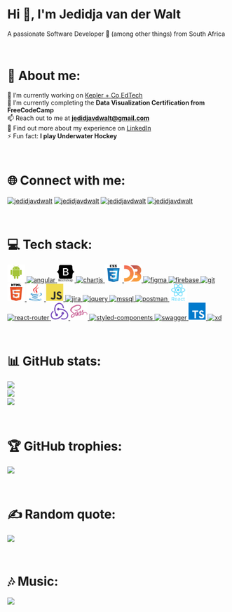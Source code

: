 # Hi 👋, I'm Jedidja van der Walt

A passionate Software Developer 🤖 (among other things) from South Africa

<br />

# 💫 About me:

🔭 I’m currently working on [Kepler + Co EdTech](https://app.keplerco.io/)<br>
🌱 I’m currently completing the **Data Visualization Certification from FreeCodeCamp**<br>
📫 Reach out to me at **jedidjavdwalt@gmail.com**<br>
📄 Find out more about my experience on [LinkedIn](https://www.linkedin.com/in/jedidjavdwalt/)<br>
⚡ Fun fact: **I play Underwater Hockey**

<br />

# 🌐 Connect with me:

<p>
    <a href="https://linkedin.com/in/jedidjavdwalt" target="_blank"><img align="center" src="https://raw.githubusercontent.com/rahuldkjain/github-profile-readme-generator/master/src/images/icons/Social/linked-in-alt.svg" alt="jedidjavdwalt" height="30" width="40" /></a>
    <a href="https://fb.com/jedidjavdwalt" target="_blank"><img align="center" src="https://raw.githubusercontent.com/rahuldkjain/github-profile-readme-generator/master/src/images/icons/Social/facebook.svg" alt="jedidjavdwalt" height="30" width="40" /></a>
    <a href="https://codepen.io/jedidjavdwalt" target="_blank"><img align="center" src="https://raw.githubusercontent.com/rahuldkjain/github-profile-readme-generator/master/src/images/icons/Social/codepen.svg" alt="jedidjavdwalt" height="30" width="40" /></a>
    <a href="https://instagram.com/jedidjavdwalt" target="_blank"><img align="center" src="https://raw.githubusercontent.com/rahuldkjain/github-profile-readme-generator/master/src/images/icons/Social/instagram.svg" alt="jedidjavdwalt" height="30" width="40" /></a>
</p>

<br />

# 💻 Tech stack:

<p> 
    <a href="https://developer.android.com" target="_blank" rel="noreferrer"> 
        <img src="https://raw.githubusercontent.com/devicons/devicon/master/icons/android/android-original-wordmark.svg" alt="android" width="40" height="40"/> 
    </a>
    <a href="https://angular.io" target="_blank" rel="noreferrer"> 
        <img src="https://angular.io/assets/images/logos/angular/angular.svg" alt="angular" width="40" height="40"/> 
    </a> 
    <a href="https://getbootstrap.com" target="_blank" rel="noreferrer"> 
        <img src="https://raw.githubusercontent.com/devicons/devicon/master/icons/bootstrap/bootstrap-plain-wordmark.svg" alt="bootstrap" width="40" height="40"/> 
    </a> 
    <a href="https://www.chartjs.org" target="_blank" rel="noreferrer"> 
        <img src="https://www.chartjs.org/media/logo-title.svg" alt="chartjs" width="40" height="40"/> 
    </a> 
    <a href="https://www.w3schools.com/css/" target="_blank" rel="noreferrer"> 
        <img src="https://raw.githubusercontent.com/devicons/devicon/master/icons/css3/css3-original-wordmark.svg" alt="css3" width="40" height="40"/> 
    </a> 
    <a href="https://d3js.org/" target="_blank" rel="noreferrer"> 
        <img src="https://raw.githubusercontent.com/devicons/devicon/master/icons/d3js/d3js-original.svg" alt="d3js" width="40" height="40"/> 
    </a> 
    <a href="https://www.figma.com/" target="_blank" rel="noreferrer"> 
        <img src="https://www.vectorlogo.zone/logos/figma/figma-icon.svg" alt="figma" width="40" height="40"/> </a> <a href="https://firebase.google.com/" target="_blank" rel="noreferrer"> <img src="https://www.vectorlogo.zone/logos/firebase/firebase-icon.svg" alt="firebase" width="40" height="40"/> 
    </a> 
    <a href="https://git-scm.com/" target="_blank" rel="noreferrer"> 
        <img src="https://www.vectorlogo.zone/logos/git-scm/git-scm-icon.svg" alt="git" width="40" height="40"/> 
    </a> 
    <a href="https://www.w3.org/html/" target="_blank" rel="noreferrer"> 
        <img src="https://raw.githubusercontent.com/devicons/devicon/master/icons/html5/html5-original-wordmark.svg" alt="html5" width="40" height="40"/> 
    </a> 
    <a href="https://www.java.com" target="_blank" rel="noreferrer"> 
        <img src="https://raw.githubusercontent.com/devicons/devicon/master/icons/java/java-original.svg" alt="java" width="40" height="40"/> 
    </a> 
    <a href="https://developer.mozilla.org/en-US/docs/Web/JavaScript" target="_blank" rel="noreferrer"> 
        <img src="https://raw.githubusercontent.com/devicons/devicon/master/icons/javascript/javascript-original.svg" alt="javascript" width="40" height="40"/> 
    </a> 
    <a href="https://www.atlassian.com/software/jira" target="_blank" rel="noreferrer"> 
        <img src="https://wac-cdn.atlassian.com/dam/jcr:0b915e87-bb12-4795-8d4a-966ce618f2c0/Jira%20Software-icon-blue.svg?cdnVersion=696" alt="jira" width="40" height="40"/> 
    </a> 
    <a href="https://jquery.com" target="_blank" rel="noreferrer"> 
        <img src="https://cdn.iconscout.com/icon/free/png-256/jquery-9-1175154.png" alt="jquery" width="40" height="40"/> 
    </a> 
    <a href="https://www.microsoft.com/en-us/sql-server" target="_blank" rel="noreferrer"> 
        <img src="https://www.svgrepo.com/show/303229/microsoft-sql-server-logo.svg" alt="mssql" width="40" height="40"/> 
    </a> 
    <a href="https://postman.com" target="_blank" rel="noreferrer"> 
        <img src="https://www.vectorlogo.zone/logos/getpostman/getpostman-icon.svg" alt="postman" width="40" height="40"/> 
    </a> 
    <a href="https://reactjs.org/" target="_blank" rel="noreferrer"> 
        <img src="https://raw.githubusercontent.com/devicons/devicon/master/icons/react/react-original-wordmark.svg" alt="react" width="40" height="40"/> 
    </a> 
    <a href="https://reactrouter.com/en/main" target="_blank" rel="noreferrer"> 
        <img src="https://reactrouter.com/_brand/react-router-stacked-color-inverted.svg" alt="react-router" width="40" height="40"/> 
    </a> 
    <a href="https://redux.js.org" target="_blank" rel="noreferrer"> 
        <img src="https://raw.githubusercontent.com/devicons/devicon/master/icons/redux/redux-original.svg" alt="redux" width="40" height="40"/> 
    </a> 
    <a href="https://sass-lang.com" target="_blank" rel="noreferrer"> 
        <img src="https://raw.githubusercontent.com/devicons/devicon/master/icons/sass/sass-original.svg" alt="sass" width="40" height="40"/> 
    </a> 
    <a href="https://styled-components.com" target="_blank" rel="noreferrer"> 
        <img src="https://raw.githubusercontent.com/styled-components/brand/bde053200192814dcd55923b6e41884d18e51665/styled-components.svg" alt="styled-components" width="40" height="40"/> 
    </a> 
    <a href="https://swagger.io" target="_blank" rel="noreferrer"> 
        <img src="https://static-00.iconduck.com/assets.00/swagger-icon-512x512-gm88w2os.png" alt="swagger" width="40" height="40"/> 
    </a> 
    <a href="https://www.typescriptlang.org/" target="_blank" rel="noreferrer"> 
        <img src="https://raw.githubusercontent.com/devicons/devicon/master/icons/typescript/typescript-original.svg" alt="typescript" width="40" height="40"/> 
    </a> 
    <a href="https://www.adobe.com/products/xd.html" target="_blank" rel="noreferrer"> 
        <img src="https://cdn.worldvectorlogo.com/logos/adobe-xd.svg" alt="xd" width="40" height="40"/> 
    </a> 
</p>

<br />

# 📊 GitHub stats:

![](https://github-readme-stats.vercel.app/api?username=jedidjavdwalt&theme=tokyonight&hide_border=true&include_all_commits=false&count_private=true)<br/>
![](https://github-readme-streak-stats.herokuapp.com/?user=jedidjavdwalt&theme=tokyonight&hide_border=true)<br/>
![](https://github-readme-stats.vercel.app/api/top-langs/?username=jedidjavdwalt&theme=tokyonight&hide_border=true&include_all_commits=false&count_private=true&layout=compact)

<br />

# 🏆 GitHub trophies:

![](https://github-profile-trophy.vercel.app/?username=jedidjavdwalt&theme=tokyonight&no-frame=true&no-bg=false&margin-w=4)

<br />

# ✍️ Random quote:

![](https://quotes-github-readme.vercel.app/api?type=horizontal&theme=tokyonight)

<br />

# 🎶 Music:

<img src="https://spotify-github-profile.vercel.app/api/view?uid=21aabq7rr54lxl3n5fbxddhii&cover_image=true&theme=default&show_offline=false&background_color=121212&bar_color_cover=true" />

